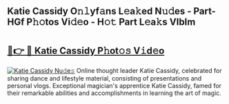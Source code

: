 ## Katie Cassidy O𝚗𝚕yf𝚊ns L𝚎a𝚔ed N𝚞𝚍es - Part-HGf P𝚑𝚘tos Vi𝚍𝚎o - H𝚘𝚝 Part L𝚎a𝚔s VIbIm

# <h2><a href="http://kff7wzg.oniu.top/?m=Katie+Cassidy">🔗👉 🔴 Katie Cassidy P𝚑ot𝚘𝚜 V𝚒d𝚎o</a></h2>

[![Katie Cassidy Nu𝚍e𝚜](https://i.imgur.com/0qMVB7G.gif)](http://kff7wzg.oniu.top/?m=Katie+Cassidy)
Online thought leader Katie Cassidy, celebrated for sharing dance and lifestyle material, consisting of presentations and personal vlogs. Exceptional magician's apprentice Katie Cassidy, famed for their remarkable abilities and accomplishments in learning the art of magic.  
